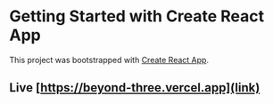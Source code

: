 # Getting Started with Create React App

This project was bootstrapped with [Create React App](https://github.com/facebook/create-react-app).

## Live [https://beyond-three.vercel.app](link)

